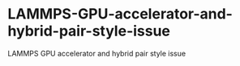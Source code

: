 # LAMMPS-GPU-accelerator-and-hybrid-pair-style-issue
LAMMPS GPU accelerator and hybrid pair style issue

